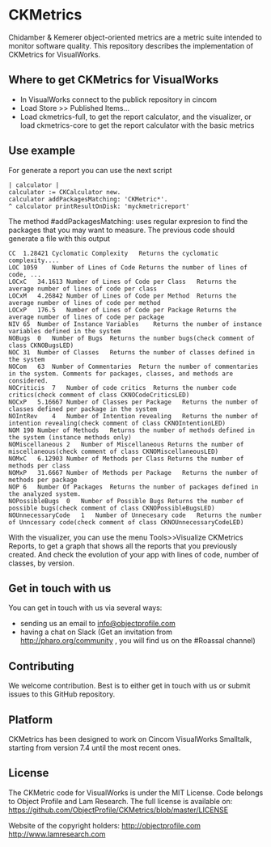 # CKMetrics

Chidamber & Kemerer object-oriented metrics are a metric suite intended to monitor software quality. This repository describes the implementation of CKMetrics for VisualWorks. 

## Where to get CKMetrics for VisualWorks

* In VisualWorks connect to the publick repository in cincom 
* Load Store >> Published Items...
* Load ckmetrics-full, to get the report calculator, and the visualizer, or load ckmetrics-core to get the report calculator with the basic metrics

## Use example

For generate a report you can use the next script 

 ```
| calculator |
calculator := CKCalculator new.
calculator addPackagesMatching: 'CKMetric*'.
^ calculator printResultOnDisk: 'myckmetricreport'
 ```

The method #addPackagesMatching: uses regular expresion to find the packages that you may want to measure.
The previous code should generate a file with this output

 ```
CC	1.28421	Cyclomatic Complexity	Returns the cyclomatic complexity....
LOC	1059	Number of Lines of Code	Returns the number of lines of code, ...
LOCxC	34.1613	Number of Lines of Code per Class	Returns the average number of lines of code per class
LOCxM	4.26842	Number of Lines of Code per Method	Returns the average number of lines of code per method
LOCxP	176.5	Number of Lines of Code per Package	Returns the average number of lines of code per package
NIV	65	Number of Instance Variables	Returns the number of instance variables defined in the system
NOBugs	0	Number of Bugs	Returns the number bugs(check comment of class CKNOBugsLED)
NOC	31	Number of Classes	Returns the number of classes defined in the system
NOCom	63	Number of Commentaries	Return the number of commentaries in the system. Comments for packages, classes, and methods are considered.
NOCriticis	7	Number of code critics	Returns the number code critics(check comment of class CKNOCodeCriticsLED)
NOCxP	5.16667	Number of Classes per Package	Returns the number of classes defined per package in the system
NOIntRev	4	Number of Intention revealing	Returns the number of intention revealing(check comment of class CKNOIntentionLED)
NOM	190	Number of Methods	Returns the number of methods defined in the system (instance methods only)
NOMiscellaneous	2	Number of Miscellaneous	Returns the number of miscellaneous(check comment of class CKNOMiscellaneousLED)
NOMxC	6.12903	Number of Methods per Class	Returns the number of methods per class
NOMxP	31.6667	Number of Methods per Package	Returns the number of methods per package
NOP	6	Number Of Packages	Returns the number of packages defined in the analyzed system.
NOPossibleBugs	0	Number of Possible Bugs	Returns the number of possible bugs(check comment of class CKNOPossibleBugsLED)
NOUnnecessaryCode	1	Number of Unnecesary code	Returns the number of Unncessary code(check comment of class CKNOUnnecessaryCodeLED)
 ```

With the visualizer, you can use the menu Tools>>Visualize CKMetrics Reports, to get a graph that shows all the reports that you previously created. And check the evolution of your app with lines of code, number of classes, by version.

## Get in touch with us

You can get in touch with us via several ways:
 - sending us an email to info@objectprofile.com
 - having a chat on Slack (Get an invitation from http://pharo.org/community , you will find us on the #Roassal channel)

## Contributing

We welcome contribution. Best is to either get in touch with us or submit issues to this GitHub repository.

## Platform

CKMetrics has been designed to work on Cincom VisualWorks Smalltalk, starting from version 7.4 until the most recent ones.

## License

The CKMetric code for VisualWorks is under the MIT License. Code belongs to Object Profile and Lam Research. The full license is available on: https://github.com/ObjectProfile/CKMetrics/blob/master/LICENSE

Website of the copyright holders: http://objectprofile.com http://www.lamresearch.com
